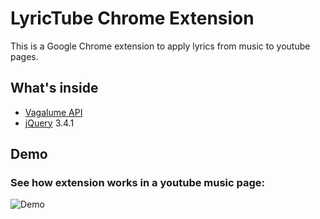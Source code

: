 # LyricTube Chrome Extension

This is a Google Chrome extension to apply lyrics from music to youtube pages.

## What's inside

- [Vagalume API](https://api.vagalume.com.br/)
- [jQuery](https://jquery.com/) 3.4.1

## Demo

### See how extension works in a youtube music page:

![Demo](https://i.ibb.co/kQm3kVv/Captura-de-Tela-2019-08-17-a-s-23-16-50.png)
